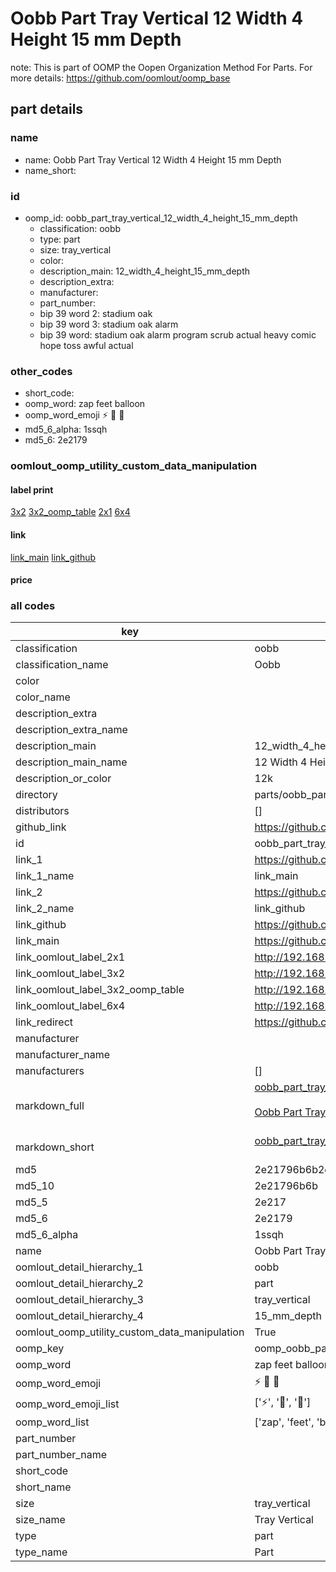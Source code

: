# Oobb Part Tray Vertical 12 Width 4 Height 15 mm Depth  

note: This is part of OOMP the Oopen Organization Method For Parts. For more details: https://github.com/oomlout/oomp_base

##  part details
  







### name
* name: Oobb Part Tray Vertical 12 Width 4 Height 15 mm Depth
* name_short: 
### id
* oomp_id: oobb_part_tray_vertical_12_width_4_height_15_mm_depth
  * classification: oobb
  * type: part
  * size: tray_vertical
  * color: 
  * description_main: 12_width_4_height_15_mm_depth
  * description_extra: 
  * manufacturer: 
  * part_number: 
  * bip 39 word 2: stadium oak
  * bip 39 word 3: stadium oak alarm
  * bip 39 word: stadium oak alarm program scrub actual heavy comic hope toss awful actual

### other_codes
* short_code: 
* oomp_word: zap feet balloon
* oomp_word_emoji :zap: :feet: :balloon:
* md5_6_alpha: 1ssqh
* md5_6: 2e2179






### oomlout_oomp_utility_custom_data_manipulation
#### label print
[3x2](http://192.168.1.245:1112/?label=oomp%201ssqh)
[3x2_oomp_table](http://192.168.1.108:1112/?label=oomp%201ssqh)
[2x1](http://192.168.1.242:1112/?label=oomp%201ssqh)
[6x4](http://192.168.1.55:1112/?label=oomp%201ssqh)    

#### link

[link_main](https://github.com/oomlout/oomlout_oomp_version_1_messy/tree/main/parts/oobb_part_tray_vertical_12_width_4_height_15_mm_depth) [link_github](https://github.com/oomlout/oomlout_oomp_version_1_messy/tree/main/parts/oobb_part_tray_vertical_12_width_4_height_15_mm_depth)                             

#### price







### all codes 
| key | value |  
| --- | --- |  
| classification | oobb |  
| classification_name | Oobb |  
| color |  |  
| color_name |  |  
| description_extra |  |  
| description_extra_name |  |  
| description_main | 12_width_4_height_15_mm_depth |  
| description_main_name | 12 Width 4 Height 15 mm Depth |  
| description_or_color | 12k |  
| directory | parts/oobb_part_tray_vertical_12_width_4_height_15_mm_depth |  
| distributors | [] |  
| github_link | https://github.com/oomlout/oomlout_oomp_part_src/tree/main/parts/oobb_part_tray_vertical_12_width_4_height_15_mm_depth |  
| id | oobb_part_tray_vertical_12_width_4_height_15_mm_depth |  
| link_1 | https://github.com/oomlout/oomlout_oomp_version_1_messy/tree/main/parts/oobb_part_tray_vertical_12_width_4_height_15_mm_depth |  
| link_1_name | link_main |  
| link_2 | https://github.com/oomlout/oomlout_oomp_version_1_messy/tree/main/parts/oobb_part_tray_vertical_12_width_4_height_15_mm_depth |  
| link_2_name | link_github |  
| link_github | https://github.com/oomlout/oomlout_oomp_version_1_messy/tree/main/parts/oobb_part_tray_vertical_12_width_4_height_15_mm_depth |  
| link_main | https://github.com/oomlout/oomlout_oomp_version_1_messy/tree/main/parts/oobb_part_tray_vertical_12_width_4_height_15_mm_depth |  
| link_oomlout_label_2x1 | http://192.168.1.242:1112/?label=oomp%201ssqh |  
| link_oomlout_label_3x2 | http://192.168.1.245:1112/?label=oomp%201ssqh |  
| link_oomlout_label_3x2_oomp_table | http://192.168.1.108:1112/?label=oomp%201ssqh |  
| link_oomlout_label_6x4 | http://192.168.1.55:1112/?label=oomp%201ssqh |  
| link_redirect | https://github.com/oomlout/oomlout_oomp_version_1_messy/tree/main/parts/oobb_part_tray_vertical_12_width_4_height_15_mm_depth |  
| manufacturer |  |  
| manufacturer_name |  |  
| manufacturers | [] |  
| markdown_full | [oobb_part_tray_vertical_12_width_4_height_15_mm_depth](none)<br>[](none)<br>[Oobb Part Tray Vertical 12 Width 4 Height 15 Mm Depth](none)<br><br> |  
| markdown_short | [oobb_part_tray_vertical_12_width_4_height_15_mm_depth](none)<br><br> |  
| md5 | 2e21796b6b2e4d4c0be0eabe0ba5f69f |  
| md5_10 | 2e21796b6b |  
| md5_5 | 2e217 |  
| md5_6 | 2e2179 |  
| md5_6_alpha | 1ssqh |  
| name | Oobb Part Tray Vertical 12 Width 4 Height 15 mm Depth |  
| oomlout_detail_hierarchy_1 | oobb |  
| oomlout_detail_hierarchy_2 | part |  
| oomlout_detail_hierarchy_3 | tray_vertical |  
| oomlout_detail_hierarchy_4 | 15_mm_depth |  
| oomlout_oomp_utility_custom_data_manipulation | True |  
| oomp_key | oomp_oobb_part_tray_vertical_12_width_4_height_15_mm_depth |  
| oomp_word | zap feet balloon |  
| oomp_word_emoji | :zap: :feet: :balloon: |  
| oomp_word_emoji_list | [':zap:', ':feet:', ':balloon:'] |  
| oomp_word_list | ['zap', 'feet', 'balloon'] |  
| part_number |  |  
| part_number_name |  |  
| short_code |  |  
| short_name |  |  
| size | tray_vertical |  
| size_name | Tray Vertical |  
| type | part |  
| type_name | Part |  
